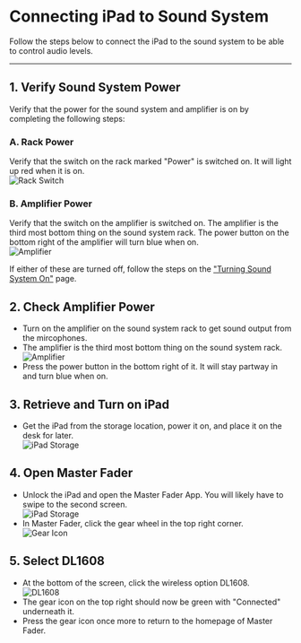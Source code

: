 # Connecting iPad to Sound System

Follow the steps below to connect the iPad to the sound system to be able to control audio levels.

---

## 1. Verify Sound System Power
 Verify that the power for the sound system and amplifier is on by completing the following steps:
 ### A. Rack Power
   Verify that the switch on the rack marked "Power" is switched on. It will light up red when it is on.
   <br>![Rack Switch](../../assets/images/audio/sound_system_on-off/sound_system_rack_switch.png)
 
 ### B. Amplifier Power
 Verify that the switch on the amplifier is switched on. The amplifier is the third most bottom thing on the sound system rack. The power button on the bottom right of the amplifier will turn blue when on.
 <br>![Amplifier](../../assets/images/audio/sound_system_on-off/sound_system_rack_amplifier.png)

 If either of these are turned off, follow the steps on the ["Turning Sound System On"](turning_sound_system_on.md) page.

## 2. Check Amplifier Power
 - Turn on the amplifier on the sound system rack to get sound output from the mircophones.
 - The amplifier is the third most bottom thing on the sound system rack.
 <br>![Amplifier](../assets/images/setting-up-powering-on/sound-system-rack-amplifier%400_3.png)
 - Press the power button in the bottom right of it. It will stay partway in and turn blue when on.
 
## 3. Retrieve and Turn on iPad
 - Get the iPad from the storage location, power it on, and place it on the desk for later.
 <br>![iPad Storage](../assets/images/setting-up-powering-on/mevos-ipad%400.1x.png)

## 4. Open Master Fader
 - Unlock the iPad and open the Master Fader App. You will likely have to swipe to the second screen.
 <br>![iPad Storage](../assets/images/ipad-sound-system/master-fader.png)
 - In Master Fader, click the gear wheel in the top right corner.
 <br>![Gear Icon](../assets/images/ipad-sound-system/gear-icon.png)

## 5. Select DL1608
 - At the bottom of the screen, click the wireless option DL1608.
 <br>![DL1608](../assets/images/ipad-sound-system/dl1608.png)
 - The gear icon on the top right should now be green with "Connected" underneath it.
 - Press the gear icon once more to return to the homepage of Master Fader.